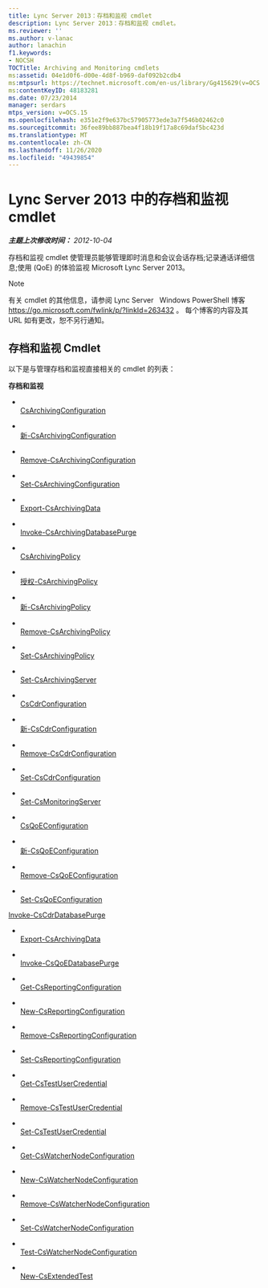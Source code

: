 ```yaml
---
title: Lync Server 2013：存档和监视 cmdlet
description: Lync Server 2013：存档和监视 cmdlet。
ms.reviewer: ''
ms.author: v-lanac
author: lanachin
f1.keywords:
- NOCSH
TOCTitle: Archiving and Monitoring cmdlets
ms:assetid: 04e1d0f6-d00e-4d8f-b969-daf092b2cdb4
ms:mtpsurl: https://technet.microsoft.com/en-us/library/Gg415629(v=OCS.15)
ms:contentKeyID: 48183281
ms.date: 07/23/2014
manager: serdars
mtps_version: v=OCS.15
ms.openlocfilehash: e351e2f9e637bc57905773ede3a7f546b02462c0
ms.sourcegitcommit: 36fee89bb887bea4f18b19f17a8c69daf5bc423d
ms.translationtype: MT
ms.contentlocale: zh-CN
ms.lasthandoff: 11/26/2020
ms.locfileid: "49439854"
---
```

# <a name="archiving-and-monitoring-cmdlets-in-lync-server-2013"></a>Lync Server 2013 中的存档和监视 cmdlet

<div data-xmlns="http://www.w3.org/1999/xhtml">

<div class="topic" data-xmlns="http://www.w3.org/1999/xhtml" data-msxsl="urn:schemas-microsoft-com:xslt" data-cs="https://msdn.microsoft.com/">

<div data-asp="https://msdn2.microsoft.com/asp">



</div>

<div id="mainSection">

<div id="mainBody">

<span> </span>

_**主题上次修改时间：** 2012-10-04_

存档和监视 cmdlet 使管理员能够管理即时消息和会议会话存档;记录通话详细信息;使用 (QoE) 的体验监视 Microsoft Lync Server 2013。


> [!NOTE]
> 有关 cmdlet 的其他信息，请参阅 Lync Server &nbsp; Windows PowerShell 博客 <A href="https://go.microsoft.com/fwlink/p/?linkid=263432">https://go.microsoft.com/fwlink/p/?linkId=263432</A> 。 每个博客的内容及其 URL 如有更改，恕不另行通知。



<div>

## <a name="archiving-and-monitoring-cmdlets"></a>存档和监视 Cmdlet

以下是与管理存档和监视直接相关的 cmdlet 的列表：

**存档和监视**

  - <span></span>  
    [CsArchivingConfiguration](https://technet.microsoft.com/library/Gg399012(v=OCS.15))

  - <span></span>  
    [新-CsArchivingConfiguration](https://technet.microsoft.com/library/Gg398471(v=OCS.15))

  - <span></span>  
    [Remove-CsArchivingConfiguration](https://technet.microsoft.com/library/Gg398951(v=OCS.15))

  - <span></span>  
    [Set-CsArchivingConfiguration](https://technet.microsoft.com/library/Gg413030(v=OCS.15))

<!-- end list -->

  - <span></span>  
    [Export-CsArchivingData](https://technet.microsoft.com/library/Gg398452(v=OCS.15))

<!-- end list -->

  - <span></span>  
    [Invoke-CsArchivingDatabasePurge](https://technet.microsoft.com/library/JJ204627(v=OCS.15))

<!-- end list -->

  - <span></span>  
    [CsArchivingPolicy](https://technet.microsoft.com/library/Gg425731(v=OCS.15))

  - <span></span>  
    [授权-CsArchivingPolicy](https://technet.microsoft.com/library/Gg398475(v=OCS.15))

  - <span></span>  
    [新-CsArchivingPolicy](https://technet.microsoft.com/library/Gg399032(v=OCS.15))

  - <span></span>  
    [Remove-CsArchivingPolicy](https://technet.microsoft.com/library/Gg425924(v=OCS.15))

  - <span></span>  
    [Set-CsArchivingPolicy](https://technet.microsoft.com/library/Gg398294(v=OCS.15))

<!-- end list -->

  - <span></span>  
    [Set-CsArchivingServer](https://technet.microsoft.com/library/Gg398923(v=OCS.15))

<!-- end list -->

  - <span></span>  
    [CsCdrConfiguration](https://technet.microsoft.com/library/Gg398298(v=OCS.15))

  - <span></span>  
    [新-CsCdrConfiguration](https://technet.microsoft.com/library/Gg399018(v=OCS.15))

  - <span></span>  
    [Remove-CsCdrConfiguration](https://technet.microsoft.com/library/Gg398451(v=OCS.15))

  - <span></span>  
    [Set-CsCdrConfiguration](https://technet.microsoft.com/library/Gg398774(v=OCS.15))

<!-- end list -->

  - <span></span>  
    [Set-CsMonitoringServer](https://technet.microsoft.com/library/Gg425776(v=OCS.15))

<!-- end list -->

  - <span></span>  
    [CsQoEConfiguration](https://technet.microsoft.com/library/Gg399004(v=OCS.15))

  - <span></span>  
    [新-CsQoEConfiguration](https://technet.microsoft.com/library/Gg398325(v=OCS.15))

  - <span></span>  
    [Remove-CsQoEConfiguration](https://technet.microsoft.com/library/Gg425879(v=OCS.15))

  - <span></span>  
    [Set-CsQoEConfiguration](https://technet.microsoft.com/library/Gg398245(v=OCS.15))

[Invoke-CsCdrDatabasePurge](https://technet.microsoft.com/library/JJ205113(v=OCS.15))

  - <span></span>  
    [Export-CsArchivingData](https://technet.microsoft.com/library/Gg398452(v=OCS.15))

<!-- end list -->

  - <span></span>  
    [Invoke-CsQoEDatabasePurge](https://technet.microsoft.com/library/JJ205247(v=OCS.15))

<!-- end list -->

  - <span></span>  
    [Get-CsReportingConfiguration](https://technet.microsoft.com/library/JJ205356(v=OCS.15))

  - <span></span>  
    [New-CsReportingConfiguration](https://technet.microsoft.com/library/JJ204787(v=OCS.15))

  - <span></span>  
    [Remove-CsReportingConfiguration](https://technet.microsoft.com/library/JJ204711(v=OCS.15))

  - <span></span>  
    [Set-CsReportingConfiguration](https://technet.microsoft.com/library/JJ205075(v=OCS.15))

<!-- end list -->

  - <span></span>  
    [Get-CsTestUserCredential](https://technet.microsoft.com/library/JJ204759(v=OCS.15))

  - <span></span>  
    [Remove-CsTestUserCredential](https://technet.microsoft.com/library/JJ204870(v=OCS.15))

  - <span></span>  
    [Set-CsTestUserCredential](https://technet.microsoft.com/library/JJ205341(v=OCS.15))

<!-- end list -->

  - <span></span>  
    [Get-CsWatcherNodeConfiguration](https://technet.microsoft.com/library/JJ204739(v=OCS.15))

  - <span></span>  
    [New-CsWatcherNodeConfiguration](https://technet.microsoft.com/library/JJ205254(v=OCS.15))

  - <span></span>  
    [Remove-CsWatcherNodeConfiguration](https://technet.microsoft.com/library/JJ204926(v=OCS.15))

  - <span></span>  
    [Set-CsWatcherNodeConfiguration](https://technet.microsoft.com/library/JJ204620(v=OCS.15))

  - <span></span>  
    [Test-CsWatcherNodeConfiguration](https://technet.microsoft.com/library/JJ204652(v=OCS.15))

<!-- end list -->

  - <span></span>  
    [New-CsExtendedTest](https://technet.microsoft.com/library/JJ205275(v=OCS.15))

</div>

</div>

<span> </span>

</div>

</div>

</div>

